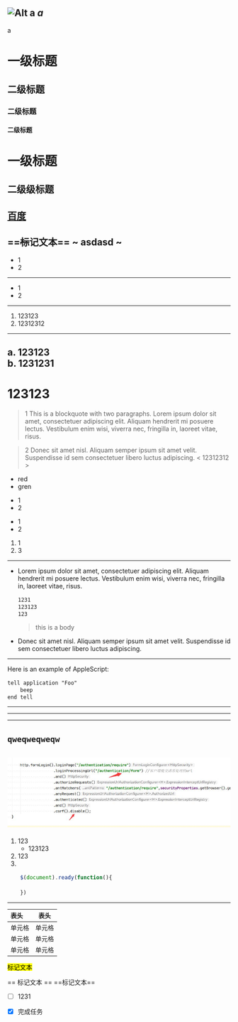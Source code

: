 ![Alt](csrf防护问题.jpg=50x50)
**a**
*a*
---
a
# 一级标题
## 二级标题
### 二级标题
#### 二级标题
一级标题
===========
 二级级标题
 ------------
 [百度](http://www.baidu.com "百度")
---
==~~标~~记文本==
~ asdasd ~
---
* 1
* 2
---
+ 1
+ 2
---
1. 123123
2. 12312312
---
a. 123123
<br/>
b. 1231231
---
123123
===
> 1    This is a blockquote with two paragraphs. Lorem ipsum dolor sit amet,
 consectetuer adipiscing elit. Aliquam hendrerit mi posuere lectus.
 Vestibulum enim wisi, viverra nec, fringilla in, laoreet vitae, risus.

> 2    Donec sit amet nisl. Aliquam semper ipsum sit amet velit. Suspendisse
 id sem consectetuer libero luctus adipiscing.
        <  12312312 >
* red
* gren

+ 1
+ 2

- 1
- 2
1.   1
2.   3
---
*   Lorem ipsum dolor sit amet, consectetuer adipiscing elit.
Aliquam hendrerit mi posuere lectus. Vestibulum enim wisi,
viverra nec, fringilla in, laoreet vitae, risus.
        
        1231
        123123
        123
        
    > this is a  body
        
*   Donec sit amet nisl. Aliquam semper ipsum sit amet velit.
Suspendisse id sem consectetuer libero luctus adipiscing.
------
Here is an example of AppleScript:

    tell application "Foo"
        beep
    end tell
   
-------

* * *
---
`qweqweqweqw`
---
![alt id ]( ../csrf防护问题.jpg "  ")
---
1. 123
    - 123123
2. 123
3. 

```javascript 1.8
    $(document).ready(function(){
    
    })
```
---
|  表头   | 表头  |
|  :----  | :----:  |
| 单元格  | 单元格 |
| 单元格  | 单元格 |
| 单元格  | 单元格 |


<mark>标记文本</mark>


== 标记文本 ==
==标记文本==

- [ ] 1231
- [x] 完成任务




